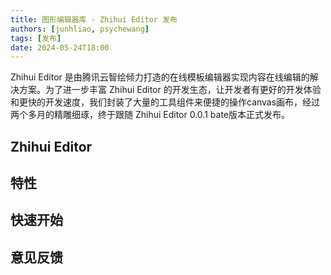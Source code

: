 ```yaml
---
title: 图形编辑器库 - Zhihui Editor 发布
authors: [junhliao, psychewang]
tags: [发布]
date: 2024-05-24T18:00
---
```


Zhihui Editor 是由腾讯云智绘倾力打造的在线模板编辑器实现内容在线编辑的解决方案。为了进一步丰富 Zhihui Editor 的开发生态，让开发者有更好的开发体验和更快的开发速度，我们封装了大量的工具组件来便捷的操作canvas画布，经过两个多月的精雕细琢，终于跟随 Zhihui Editor 0.0.1 bate版本正式发布。

<!-- truncate -->

## Zhihui Editor

## 特性

## 快速开始

## 意见反馈

